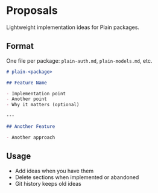 # Proposals

Lightweight implementation ideas for Plain packages.

## Format

One file per package: `plain-auth.md`, `plain-models.md`, etc.

```markdown
# plain-<package>

## Feature Name

- Implementation point
- Another point
- Why it matters (optional)

---

## Another Feature

- Another approach
```

## Usage

- Add ideas when you have them
- Delete sections when implemented or abandoned
- Git history keeps old ideas
